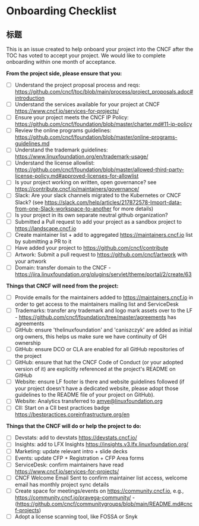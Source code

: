 # Onboarding Checklist
## 标题
This is an issue created to help onboard your project into the CNCF after the TOC has voted to accept your project.
We would like to complete onboarding within one month of acceptance. 

**From the project side, please ensure that you:**  
- [ ] Understand the project proposal process and reqs: https://github.com/cncf/toc/blob/main/process/project_proposals.adoc#introduction 
- [ ] Understand the services available for your project at CNCF https://www.cncf.io/services-for-projects/ 
- [ ] Ensure your project meets the CNCF IP Policy: https://github.com/cncf/foundation/blob/master/charter.md#11-ip-policy 
- [ ] Review the online programs guidelines: https://github.com/cncf/foundation/blob/master/online-programs-guidelines.md 
- [ ] Understand the trademark guidelines: https://www.linuxfoundation.org/en/trademark-usage/ 
- [ ] Understand the license allowlist: https://github.com/cncf/foundation/blob/master/allowed-third-party-license-policy.md#approved-licenses-for-allowlist 
- [ ] Is your project working on written, open governance? see https://contribute.cncf.io/maintainers/governance/ 
- [ ] Slack: Are your slack channels migrated to the Kubernetes or CNCF Slack? (see https://slack.com/help/articles/217872578-Import-data-from-one-Slack-workspace-to-another for more details)
- [ ] Is your project in its own separate neutral github organization? 
- [ ] Submitted a Pull request to add your project as a sandbox project to https://landscape.cncf.io 
- [ ] Create maintainer list + add to aggregated https://maintainers.cncf.io list by submitting a PR to it 
- [ ] Have added your project to https://github.com/cncf/contribute 
- [ ] Artwork: Submit a pull request to https://github.com/cncf/artwork with your artwork 
- [ ] Domain: transfer domain to the CNCF - https://jira.linuxfoundation.org/plugins/servlet/theme/portal/2/create/63  

**Things that CNCF will need from the project:**  
- [ ] Provide emails for the maintainers added to https://maintainers.cncf.io in order to get access to the maintainers mailing list and ServiceDesk 
- [ ] Trademarks: transfer any trademark and logo mark assets over to the LF - https://github.com/cncf/foundation/tree/master/agreements has agreements 
- [ ] GitHub: ensure 'thelinuxfoundation' and 'caniszczyk' are added as initial org owners, this helps us make sure we have continuity of GH ownership 
- [ ] GitHub: ensure DCO or CLA are enabled for all GitHub repositories of the project 
- [ ] GitHub: ensure that hat the CNCF Code of Conduct (or your adopted version of it) are explicitly referenced at the project's README on GitHub 
- [ ] Website: ensure LF footer is there and website guidelines followed (if your project doesn't have a dedicated website, please adopt those guidelines to the README file of your project on GitHub).  
- [ ] Website: Analytics transferred to amye@linuxfoundation.org 
- [ ] CII: Start on a CII best practices badge https://bestpractices.coreinfrastructure.org/en  

**Things that the CNCF will do or help the project to do:** 
- [ ] Devstats: add to devstats https://devstats.cncf.io/ 
- [ ] Insights: add to LFX Insights https://insights.v3.lfx.linuxfoundation.org/ 
- [ ] Marketing: update relevant intro + slide decks 
- [ ] Events: update CFP + Registration + CFP Area forms 
- [ ] ServiceDesk: confirm maintainers have read https://www.cncf.io/services-for-projects/ 
- [ ] CNCF Welcome Email Sent to confirm maintainer list access, welcome email has monthly project sync details 
- [ ] Create space for meetings/events on https://community.cncf.io, e.g., https://community.cncf.io/pravega-community/ - (https://github.com/cncf/communitygroups/blob/main/README.md#cncf-projects) 
- [ ] Adopt a license scanning tool, like FOSSA or Snyk 

